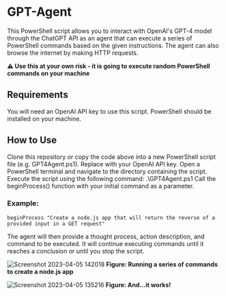 # GPT-Agent
This PowerShell script allows you to interact with OpenAI's GPT-4 model through the ChatGPT API as an agent that can execute a series of PowerShell commands based on the given instructions. The agent can also browse the internet by making HTTP requests.

**⚠️ Use this at your own risk - it is going to execute random PowerShell commands on your machine**

## Requirements
You will need an OpenAI API key to use this script.
PowerShell should be installed on your machine.
## How to Use
Clone this repository or copy the code above into a new PowerShell script file (e.g. GPT4Agent.ps1).
Replace <insert your api key here> with your OpenAI API key.
Open a PowerShell terminal and navigate to the directory containing the script.
Execute the script using the following command: .\GPT4Agent.ps1
Call the beginProcess() function with your initial command as a parameter.
### Example:

```
beginProcess "Create a node.js app that will return the reverse of a provided input in a GET request"
```

The agent will then provide a thought process, action description, and command to be executed. It will continue executing commands until it reaches a conclusion or until you stop the script.

![Screenshot 2023-04-05 142018](https://user-images.githubusercontent.com/13717390/230002007-c28f065a-792d-4f00-8d22-388d76033783.png)
**Figure: Running a series of commands to create a node.js app**

![Screenshot 2023-04-05 135216](https://user-images.githubusercontent.com/13717390/230002081-a80b35c6-e461-4e02-9dcf-aee26fe0e9cf.png)
**Figure: And...it works!**
